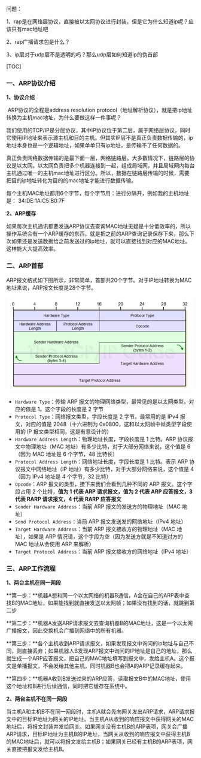 问题：

1、rap是在网络层协议，直接被以太网协议进行封装，但是它为什么知道ip呢？应该只有mac地址吧

2、rap广播请求包是什么？

3、ip层对于udp层不是透明的吗？那么udp层如何知道ip的伪首部



[TOC]

### 一、ARP协议介绍

**1、协议介绍**

​	ARP协议的全程是address resolution protocol（地址解析协议），就是把ip地址转换为主机mac地址，为什么要做这样一件事呢？

​	我们使用的TCP/IP是分层协议，其中IP协议位于第二层，属于网络层协议，同时它使用IP地址来表示源主机和目的主机。但其实IP层不是真正负责数据传输的，ip地址本身也是一个逻辑地址，如果单单只有ip地址，是传输不了任何数据的。

​	真正负责网络数据传输的是最下面一层，网络链路层。大多数情况下，链路层的协议是以太网。以太网负责把多个机器连接到一起，组成局域网，并且局域网内每台主机通过唯一的主机mac地址进行区分。所以，数据在链路层传输的时候，需要把目的ip地址转化为目的的mac地址才能进行数据传输。

​	每个主机MAC地址都用6个字节，每个字节用：进行分隔开，例如我的主机地址是：	34:DE:1A:C5:B0:7F

**2、ARP缓存**

​	如果每次主机通讯都要发送ARP协议去查询MAC地址无疑是十分低效率的，所以操作系统会有一个ARP缓存的东西，就是把之前的ARP查询记录保存下来，那么下次如果还是发送数据给之前发送过的ip地址，就可以直接找到对应的MAC地址。这样能大大提高效率。

### 二、ARP首部

​	ARP报文格式如下图所示，非常简单，首部共20个字节。对于IP地址转换为MAC地址来说，ARP报文长度是28个字节。

![](./picture/10.jpg)

- `Hardware Type`：传输 ARP 报文的物理网络类型，最常见的是以太网类型，对应的值是 1。这个字段的长度是 2 字节
- `Protocol Type`：网络报文类型，字段长度是 2 字节。最常用的是 IPv4 报文，对应的值是 2048（十六进制为 0x0800，这和以太网帧中帧类型字段使用的 IP 报文类型相同，这是有意设计的）
- `Hardware Address Length`：物理地址长度，字段长度是 1 比特。ARP 协议报文中物理地址（MAC 地址）有多少比特，对于大部分网络来说，这个值是 6（因为 MAC 地址是 6 个字节，48 比特长）
- `Protocol Address Length`：网络地址长度，字段长度是 1 比特。表示 ARP 协议报文中网络地址（IP 地址）有多少比特，对于大部分网络来说，这个值是 4（因为 IPv4 地址是 4 个字节，32 比特）
- `Opcode`：ARP 报文的类型，接下来我们会看到几种不同的 ARP 报文。这个字段占用 2 个比特，**值为 1 代表 ARP 请求报文，值为 2 代表 ARP 应答报文，3 代表 RARP 请求报文，4 代表 RARP 应答报文**
- `Sender Hardware Address`：当前 ARP 报文的发送方的物理地址（MAC 地址）
- `Send Protocol Address`：当前 ARP 报文发送发的网络地址（IPv4 地址）
- `Target Hardware Address`：当前 ARP 报文接收方的物理地址（MAC 地址），如果是 ARP 情况请，这个字段为空（因为发送方就是不知道对方的 MAC 地址从会使用 ARP 来解析）
- `Target Protocol Address`：当前 ARP 报文接收方的网络地址（IPv4 地址）

### 三、ARP工作流程

**1、两台主机在同一网段**

**第一步：**机器A想和同一个以太网络的机器B通信，A会在自己的ARP表中查找B的MAC地址，如果能找到就直接发送以太网帧；如果没有找到的话，就跳到第二步

**第二步：**机器A发送ARP请求报文去查询机器B的MAC地址，这是一个以太网广播报文，因此交换机会广播到网络中的所有机器。

**第三步：**各个主机收到ARP请求报文，如果发现报文中询问的ip地址与自己不同，则直接丢弃；如果机器人B发现ARP报文中询问的IP地址是自己的地址，那么就生成一个ARP应答报文，把自己的MAC地址填写到报文中，发给主机A。这个报文是单播报文，不会发给其他主机，同时机器B也会把A的ARP记录缓存起来。

**第四步：**机器A收到B发送过来的ARP应答，读取报文B中的MAC地址，使用这个地址和B进行后续通信，同时把它缓存在系统中。

**2、两台主机不在同一网段**

​	当主机A和主机B不在同一网段时，主机A就会先向网关发出ARP请求，ARP请求报文中的目标IP地址为网关的IP地址。当主机A从收到的响应报文中获得网关的MAC地址后，将报文封装并发给网关。如果网关没有主机B的ARP表项，网关会广播ARP请求，目标IP地址为主机B的IP地址，当网关从收到的响应报文中获得主机B的MAC地址后，就可以将报文发给主机B；如果网关已经有主机B的ARP表项，网关直接把报文发给主机B。